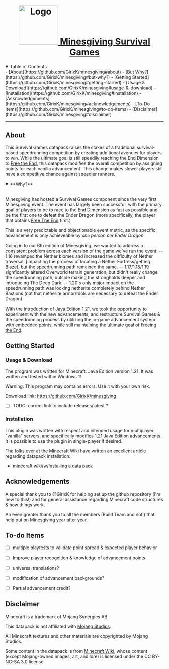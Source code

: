 <h1 align="center">
  <a href="https://minesgiving.net/img/icon.svg">
    <img src="https://minesgiving.net/img/icon.svg" alt="Logo" width="125" height="125">
  Minesgiving Survival Games</a>
</h1>

<details open="open">
<summary>Table of Contents</summary>
- [About](https://github.com/GirixK/minesgiving#about)
  - [But Why?](https://github.com/GirixK/minesgiving#but-why?)
  - [Getting Started](https://github.com/GirixK/minesgiving#getting-started)
    - [Usage & Download](https://github.com/GirixK/minesgiving#usage-&-download)
    - [Installation](https://github.com/GirixK/minesgiving#installation)
- [Acknowledgements](https://github.com/GirixK/minesgiving#acknowledgements)
- [To-Do Items](https://github.com/GirixK/minesgiving#to-do-items)
- [Disclaimer](https://github.com/GirixK/minesgiving#disclaimer)

</details>

---

## About

This Survival Games datapack raises the stakes of a traditional survival-based speedrunning competition by creating additional avenues for players to win. While the ultimate goal is still speedily reaching the End Dimension to [Free the End](https://minecraft.wiki/w/Tutorials/Advancement_guide/The_End_tab#Free_the_End), this datapack modifies the overall competition by assigning points for each vanilla advancement. This change makes slower players still have a competitive chance against speedier runners. 


<details open>
<summary>**Why?** </summary>
<br>

Minesgiving has hosted a Survival Games component since the very first Minesgiving event. The event has largely been successful, with the primary goal of players to be to race to the End Dimension as fast as possible and be the first one to defeat the Ender Dragon (more specifically, the player that obtains [Free The End](https://minecraft.wiki/w/Tutorials/Advancement_guide/The_End_tab#Free_the_End) first.)

This is a very predictable and objectionable event metric, as the specific advancement is only achieveable by *one person per Ender Dragon*. 

Going in to our 6th edition of Minesgiving, we wanted to address a consistent problem across each version of the game we've run the event:
-- 1.16 revamped the Nether biomes and increased the difficulty of Nether traversal, [impacting the process of locating a Nether Fortress/getting Blaze], but the speedrunning path remained the same.
-- 1.17/1.18/1.19 signficantly altered Overworld terrain generation, but didn't really change the speedrunning path, outside making the strongholds deeper and introducing The Deep Dark.
-- 1.20's only major impact on the speedrunning path was locking netherite completely behind Nether Bastions (not that netherite armor/tools are necessary to defeat the Ender Dragon)

With the introduction of Java Edition 1.21, we took the opportunity to experiment with the new advancements, and restructure Survival Games & the speedrunning process by utilizing the in-game advancement system with embedded points, while still maintaining the ultimate goal of [Freeing the End](https://minecraft.wiki/w/Tutorials/Advancement_guide/The_End_tab#Free_the_End). 
</details>


## Getting Started

### Usage & Download
The program was written for Minecraft: Java Edition version 1.21. 
It was written and tested within Windows 11. 

Warning: This program may contains errors. Use it with your own risk.

Download link: https://github.com/GirixK/minesgiving 
 - [ ] TODO: correct link to include releases/latest ?

### Installation
This plugin was written with respect and intended usage for multiplayer "vanilla" servers, and specifically modifies 1.21 Java Edition advancements. It is possible to use the plugin in single-player if desired. 

The folks over at the Minecraft Wiki have written an excellent article regarding datapack installation:
- [minecraft.wiki/w/Installing a data pack](https://minecraft.wiki/w/Tutorials/Installing_a_data_pack)

## Acknowledgements

A special thank you to @GirixK for helping set up the github repository (i'm new to this!) and for general assistance regarding Minecraft code structures & how things work.

An even greater thank you to all the members (Build Team and not!) that help put on Minesgiving year after year. 

## To-do Items
- [ ] multiple playtests to validate point spread & expected player behavior
- [ ] Improve player recognition & knowledge of advancement points
 - [ ] universal translations?
 - [ ] modification of advancement backgrounds?
- [ ] Partial advancement credit?


## Disclaimer
Minecraft is a trademark of Mojang Synergies AB.

This datapack is not affiliated with [Mojang Studios](www.minecraft.net).

All Minecraft textures and other materials are copyrighted by Mojang Studios.

Some content in the datapack is from [Minecraft Wiki](https://minecraft.wiki/w/Minecraft_Wiki), whose content (except Mojang-owned images, art, and lore) is licensed under the CC BY-NC-SA 3.0 license.